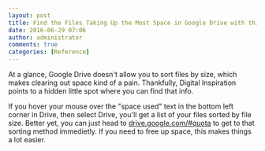 ```yaml
---
layout: post
title: Find the Files Taking Up the Most Space in Google Drive with this Link
date: 2016-06-29 07:06
author: administrator
comments: true
categories: [Reference]
---
```

<p class="first-text">At a glance, Google Drive doesn't allow you to sort files by size, which makes clearing out space kind of a pain. Thankfully, Digital Inspiration points to a hidden little spot where you can find that info.</p>

<div id="js_adsense-container"> If you hover your mouse over the "space used" text in the bottom left corner in Drive, then select Drive, you'll get a list of your files sorted by file size. Better yet, you can just head to <a href="http://drive.google.com/#quota" target="_blank" rel="noopener">drive.google.com/#quota</a> to get to that sorting method immedietly. If you need to free up space, this makes things a lot easier.</div>
